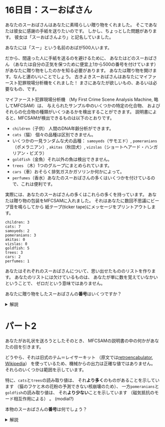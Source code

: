 # 16日目：スーおばさん

あなたのスーおばさんはあなたに素晴らしい贈り物をくれました。
そこであなたは彼女に感謝の手紙を送りたいのです。
しかし、ちょっとした問題があります。
彼女は「スーおばさんより」と記名していました。

あなたには「スー」という名前のおばが500人います。

だから、間違った人に手紙を送るのを避けるために、
あなたはどのスーおばさん
（あなたは自分の正気を保つために便宜上1から500の番号を付けています）
があなたに贈り物をしたのかを知る必要があります。
あなたは贈り物を開けます。なんと運のいいことでしょう。
古きよきスーおばさんはあなたにマイファースト犯罪現場分析機をくれました！
まさにあなたが欲しいもの、あるいは必要なもの、です。

マイファースト犯罪現場分析機
（My First Crime Scene Analysis Machine, 略してMFCSAM）は、
与えられたサンプル中のいくつかの特定の化合物、
およびそれらの化合物の種類がいくつあるかを検出することができます。
説明書によると、MFCSAMが検出できるものは以下のとおりです。

- `children`（子供） 人間のDNA年齢分析ができます。
- `cats`（猫） 個々の品種は区別できません。
- いくつかの一見ランダムな犬の品種：
`samoyeds`（サモエド）, `pomeranians`（ポメラニアン）,
`akitas`（秋田犬）, `vizslas`（ショートヘアード・ハンガリアン・ビズラ）
- `goldfish`（金魚）それ以外の魚は検出できません。
- `trees` （木）1つのグループにまとめられています。
- `cars`（車）おそらく排気ガスかガソリンか何かによって。
- `perfumes`（香水）あなたのスーおばさんの多くはいくつかを付けているので、これは便利です。

実際には、あなたのスーおばさんの多くはこれらの多くを持っています。
あなたは贈り物の包装をMFCSAMに入れました。
それはあなたに数回不思議にビープ音を鳴らしてから
紙テープ(ticker tape)にメッセージをプリントアウトします。

~~~
children: 3
cats: 7
samoyeds: 2
pomeranians: 3
akitas: 0
vizslas: 0
goldfish: 5
trees: 3
cars: 2
perfumes: 1
~~~

あなたはそれぞれのスーおばさんについて、思い出せたもののリストを作ります。
あなたのリストには欠けているものは、
あなたが単に数を覚えていなかいということで、
ゼロだという意味ではありません。

あなたに贈り物をしたスーおばさんの**番号**はいくつですか？

<details><summary>解説</summary><div>

物の名前と、整数が対になっている。
思い出したメモの内容で、MFCSAMの情報と矛盾がないものを選択する。
おばさんの情報は `Data.Map.Map String Int` の形式で扱う。

```haskell
import qualified Data.Map as M
import Data.Maybe

mfcsam =
  [("children:",3),("cats:",7),("samoyeds:",2),("pomeranians:",3),("akitas:",0)
  ,("vizslas:",0),("goldfish:",5),("trees:",3),("cars:",2),("perfumes:",1)]

part1 aunts = [id | (id, aunt) <- zip [1..] aunts, all (check aunt) mfcsam]

check aunt (k,v) = maybe True (v ==) $ M.lookup k aunt

parse xs = M.fromList $ loop ws
  where
    ws = drop 2 $ words xs
    loop [k,v] = [(k, read v)] -- 最後だけコンマがないため
    loop (k:v:ws) = (k, read $ init v) : loop ws

main1 = do
  co <- readFile "input.txt"
  let aunts = map parse $ lines co
  print $ part1 aunts
```

</div></details>

# パート2

あなたがお礼状を送ろうとしたそのとき、
MFCSAMの説明書の中の何かがあなたの目を引きます。

どうやら、それは旧式のテム＝レイサーキット
（原文では[retroencabulator](https://www.youtube.com/watch?v=RXJKdh1KZ0w), [Wikipedia](https://en.wikipedia.org/wiki/Turboencabulator)）
を使っているため、機械からの出力は正確な値ではありません。
それらのいくつかは範囲を示しています。

特に、`cats`と`trees`の読み取り値は、
それ**より多く**のものがあることを示しています
（猫のフケと木の花粉の予測できない核崩壊のため）、
一方`pomeranians`と`goldfish`の読み取り値は、
それ**より少ない**ことを示しています
（磁気抵抗のモード相互作用による） 。
(modial?)

本物のスーおばさんの**番号**は何でしょう？

<details><summary>解説</summary><div>

比較関数を妥当なものに交換しつつ検査する形に変更する。

```haskell
part2 =
  [ id
  | (id, aunt) <- zip [1..] aunts
  , all (check   aunt) mfcsamEQ
  , all (checkLT aunt) mfcsamLT
  , all (checkGT aunt) mfcsamGT]

checkLT aunt (k,v) = maybe True (v >) $ M.lookup k aunt
checkGT aunt (k,v) = maybe True (v <) $ M.lookup k aunt

mfcsamEQ = [("children:",3),("samoyeds:",2),("akitas:",0)
           ,("vizslas:",0),("cars:",2),("perfumes:",1)]
mfcsamLT = [("pomeranians:",3),("goldfish:",5)]
mfcsamGT = [("cats:",7),("trees:",3)]

main2 = readFile "input.txt" >>= print . part2 . map parse . lines
```

</div></details>
